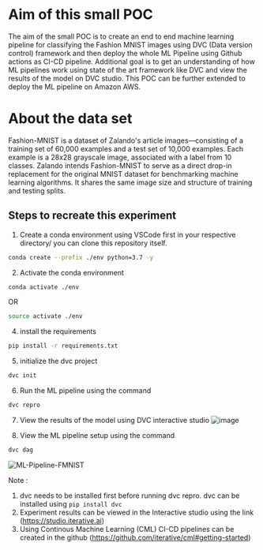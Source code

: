# Aim of this small POC

The aim of the small POC is to create an end to end machine learning pipeline for classifying the Fashion MNIST images using DVC (Data version control) framework and then deploy the whole ML Pipeline using Github actions as CI-CD pipeline. Additional goal is to get an understanding of how ML pipelines work using state of the art framework like DVC and view the results of the model on DVC studio. This POC can be further extended to deploy the ML pipeline on Amazon AWS.


# About the data set
Fashion-MNIST is a dataset of Zalando's article images—consisting of a training set of 60,000 examples and a test set of 10,000 examples. Each example is a 28x28 grayscale image, associated with a label from 10 classes. Zalando intends Fashion-MNIST to serve as a direct drop-in replacement for the original MNIST dataset for benchmarking machine learning algorithms. It shares the same image size and structure of training and testing splits.



## Steps to recreate this experiment

1. Create a conda environment using VSCode first in your respective directory/ you can clone this repository itself.

```bash
conda create --prefix ./env python=3.7 -y
```
2. Activate the conda environment

```bash
conda activate ./env
```
OR
```bash
source activate ./env
```


4. install the requirements
```bash
pip install -r requirements.txt
```

5. initialize the dvc project
```bash
dvc init
```

6. Run the ML pipeline using the command
```bash
dvc repro
```

7. View the results of the model using DVC interactive studio
![image](https://user-images.githubusercontent.com/45694329/145950224-e3142fac-6487-4ffd-92d6-ac5b41eea4a9.png)


7. View the ML pipeline setup using the command
```bash
dvc dag
```
![ML-Pipeline-FMNIST](https://user-images.githubusercontent.com/45694329/145949088-dc9c5937-4fee-4980-893f-0c09d2b26d47.png)

Note : 
1. dvc needs to be installed first before running dvc repro. dvc can be installed using `pip install dvc`
2. Experiment results can be viewed in the Interactive studio using the link (https://studio.iterative.ai)
3. Using Continous Machine Learning (CML) CI-CD pipelines can be created in the github (https://github.com/iterative/cml#getting-started)


